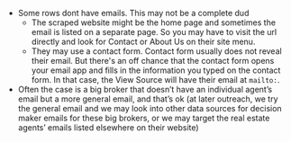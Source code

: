 - Some rows dont have emails. This may not be a complete dud
	- The scraped website might be the home page and sometimes the email is listed on a separate page. So you may have to visit the url directly and look for Contact or About Us on their site menu.
	- They may use a contact form. Contact form usually does not reveal their email. But there's an off chance that the contact form opens your email app and fills in the information you typed on the contact form. In that case, the View Source will have their email at `mailto:`.
- Often the case is a big broker that doesn’t have an individual agent’s email but a more general email, and that’s ok (at later outreach, we try the general email and we may look into other data sources for decision maker emails for these big brokers, or we may target the real estate agents’ emails listed elsewhere on their website)